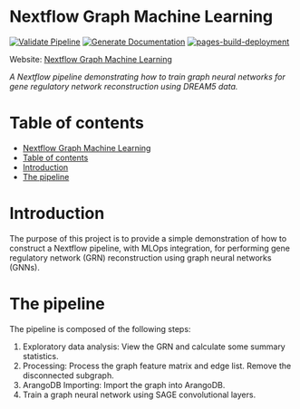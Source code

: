 # Nextflow Graph Machine Learning

[![Validate Pipeline](https://github.com/JBris/nextflow-graph-machine-learning/actions/workflows/validation.yml/badge.svg)](https://github.com/JBris/nextflow-graph-machine-learning/actions/workflows/validation.yml) [![Generate Documentation](https://github.com/JBris/nextflow-graph-machine-learning/actions/workflows/docs.yml/badge.svg)](https://github.com/JBris/nextflow-graph-machine-learning/actions/workflows/docs.yml) [![pages-build-deployment](https://github.com/JBris/nextflow-graph-machine-learning/actions/workflows/pages/pages-build-deployment/badge.svg)](https://github.com/JBris/nextflow-graph-machine-learning/actions/workflows/pages/pages-build-deployment)

Website: [Nextflow Graph Machine Learning](https://jbris.github.io/nextflow-graph-machine-learning/)

*A Nextflow pipeline demonstrating how to train graph neural networks for gene regulatory network reconstruction using DREAM5 data.*

# Table of contents

- [Nextflow Graph Machine Learning](#nextflow-graph-machine-learning)
- [Table of contents](#table-of-contents)
- [Introduction](#introduction)
- [The pipeline](#the-pipeline)

# Introduction

The purpose of this project is to provide a simple demonstration of how to construct a Nextflow pipeline, with MLOps integration, for performing gene regulatory network (GRN) reconstruction using graph neural networks (GNNs). 

# The pipeline

The pipeline is composed of the following steps:

1. Exploratory data analysis: View the GRN and calculate some summary statistics.
2. Processing: Process the graph feature matrix and edge list. Remove the disconnected subgraph.
3. ArangoDB Importing: Import the graph into ArangoDB.
4. Train a graph neural network using SAGE convolutional layers.
